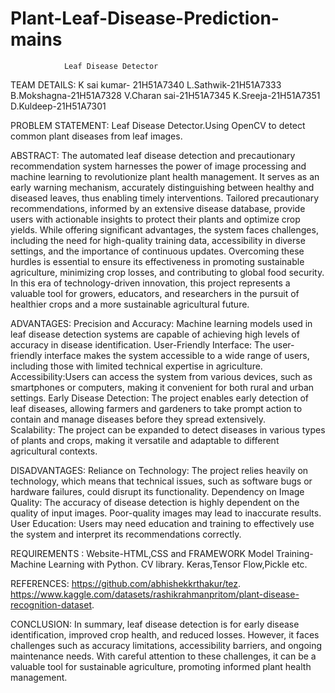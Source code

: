 # Plant-Leaf-Disease-Prediction-mains
                Leaf Disease Detector
TEAM DETAILS:
K sai kumar- 21H51A7340
L.Sathwik-21H51A7333
B.Mokshagna-21H51A7328
V.Charan sai-21H51A7345
K.Sreeja-21H51A7351
D.Kuldeep-21H51A7301

PROBLEM STATEMENT:
Leaf Disease Detector.Using OpenCV to detect common plant diseases from leaf images.

ABSTRACT:
The automated leaf disease detection and precautionary recommendation system harnesses the power of image processing and machine learning to revolutionize plant health management. It serves as an early warning mechanism, accurately distinguishing between healthy and diseased leaves, thus enabling timely interventions. Tailored precautionary recommendations, informed by an extensive disease database, provide users with actionable insights to protect their plants and optimize crop yields.
While offering significant advantages, the system faces challenges, including the need for high-quality training data, accessibility in diverse settings, and the importance of continuous updates. Overcoming these hurdles is essential to ensure its effectiveness in promoting sustainable agriculture, minimizing crop losses, and contributing to global food security. In this era of technology-driven innovation, this project represents a valuable tool for growers, educators, and researchers in the pursuit of healthier crops and a more sustainable agricultural future.


ADVANTAGES:
Precision and Accuracy:
Machine learning models used in leaf disease detection systems are capable of achieving high levels of accuracy in disease identification.
User-Friendly Interface:
The user-friendly interface makes the system accessible to a wide range of users, including those with limited technical expertise in agriculture.
Accessibility:Users can access the system from various devices, such as smartphones or computers, making it convenient for both rural and urban settings. 
Early Disease Detection:
The project enables early detection of leaf diseases, allowing farmers and gardeners to take prompt action to contain and manage diseases before they spread extensively.\
Scalability:
The project can be expanded to detect diseases in various types of plants and crops, making it versatile and adaptable to different agricultural contexts.

DISADVANTAGES:
Reliance on Technology:
The project relies heavily on technology, which means that technical issues, such as software bugs or hardware failures, could disrupt its functionality.
Dependency on Image Quality:
The accuracy of disease detection is highly dependent on the quality of input images. Poor-quality images may lead to inaccurate results.
User Education:
Users may need education and training to effectively use the system and interpret its recommendations correctly.


REQUIREMENTS :
Website-HTML,CSS and FRAMEWORK
Model Training-Machine Learning with Python.
CV library.
Keras,Tensor Flow,Pickle etc.


REFERENCES:
https://github.com/abhishekkrthakur/tez.
https://www.kaggle.com/datasets/rashikrahmanpritom/plant-disease-recognition-dataset.


CONCLUSION:
In summary,  leaf disease detection is  for early disease identification, improved crop health, and reduced losses. However, it faces challenges such as accuracy limitations, accessibility barriers, and ongoing maintenance needs. With careful attention to these challenges, it can be a valuable tool for sustainable agriculture, promoting informed plant health management.
